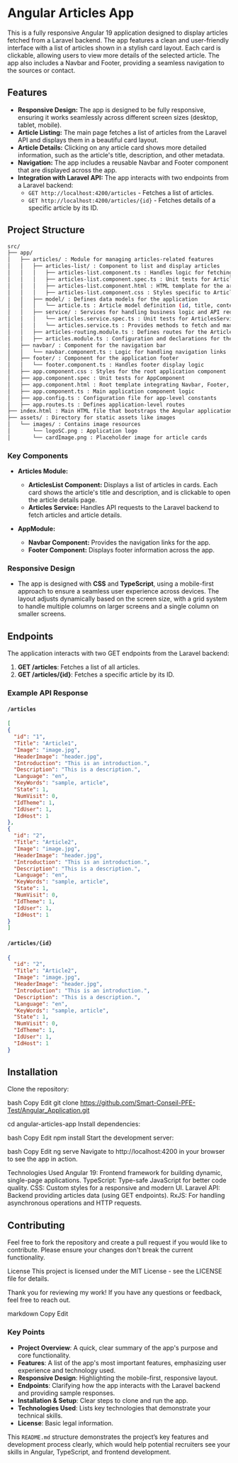 # Angular Articles App

This is a fully responsive Angular 19 application designed to display articles fetched from a Laravel backend. The app features a clean and user-friendly interface with a list of articles shown in a stylish card layout. Each card is clickable, allowing users to view more details of the selected article. The app also includes a Navbar and Footer, providing a seamless navigation to the sources or contact.

## Features

- **Responsive Design:** The app is designed to be fully responsive, ensuring it works seamlessly across different screen sizes (desktop, tablet, mobile).
- **Article Listing:** The main page fetches a list of articles from the Laravel API and displays them in a beautiful card layout.
- **Article Details:** Clicking on any article card shows more detailed information, such as the article's title, description, and other metadata.
- **Navigation:** The app includes a reusable Navbar and Footer component that are displayed across the app.
- **Integration with Laravel API:** The app interacts with two endpoints from a Laravel backend:
  - `GET http://localhost:4200/articles` - Fetches a list of articles.
  - `GET http://localhost:4200/articles/{id}` - Fetches details of a specific article by its ID.

## Project Structure

```bash
src/
├── app/
│   ├── articles/ : Module for managing articles-related features
│   │   ├── articles-list/ : Component to list and display articles
│   │   │   ├── articles-list.component.ts : Handles logic for fetching and displaying articles
│   │   │   ├── articles-list.component.spec.ts : Unit tests for ArticlesListComponent
│   │   │   ├── articles-list.component.html : HTML template for the articles list
│   │   │   ├── articles-list.component.css : Styles specific to ArticlesListComponent
│   │   ├── model/ : Defines data models for the application
│   │   │   └── article.ts : Article model definition (id, title, content, etc.)
│   │   ├── service/ : Services for handling business logic and API requests
│   │   │   └── articles.service.spec.ts : Unit tests for ArticlesService
│   │   │   └── articles.service.ts : Provides methods to fetch and manage articles from the backend
│   │   ├── articles-routing.module.ts : Defines routes for the ArticlesModule
│   │   ├── articles.module.ts : Configuration and declarations for the ArticlesModule
│   ├── navbar/ : Component for the navigation bar
│   │   └── navbar.component.ts : Logic for handling navigation links
│   ├── footer/ : Component for the application footer
│   │   └── footer.component.ts : Handles footer display logic
│   ├── app.component.css : Styles for the root application component
│   ├── app.component.spec : Unit tests for AppComponent
│   ├── app.component.html : Root template integrating Navbar, Footer, and router outlet
│   ├── app.component.ts : Main application component logic
│   ├── app.config.ts : Configuration file for app-level constants
│   ├── app.routes.ts : Defines application-level routes
├── index.html : Main HTML file that bootstraps the Angular application
├── assets/ : Directory for static assets like images
│   └── images/ : Contains image resources
│       └── logoSC.png : Application logo
│       └── cardImage.png : Placeholder image for article cards

```

### Key Components

- **Articles Module:**
  - **ArticlesList Component:** Displays a list of articles in cards. Each card shows the article's title and description, and is clickable to open the article details page.
  - **Articles Service:** Handles API requests to the Laravel backend to fetch articles and article details.

- **AppModule:**
  - **Navbar Component:** Provides the navigation links for the app.
  - **Footer Component:** Displays footer information across the app.

### Responsive Design

- The app is designed with **CSS** and **TypeScript**, using a mobile-first approach to ensure a seamless user experience across devices. The layout adjusts dynamically based on the screen size, with a grid system to handle multiple columns on larger screens and a single column on smaller screens.

## Endpoints

The application interacts with two GET endpoints from the Laravel backend:

1. **GET /articles**: Fetches a list of all articles.
2. **GET /articles/{id}**: Fetches a specific article by its ID.

### Example API Response

#### `/articles`

```json
[
{
  "id": "1",
  "Title": "Article1",
  "Image": "image.jpg",
  "HeaderImage": "header.jpg",
  "Introduction": "This is an introduction.",
  "Description": "This is a description.",
  "Language": "en",
  "KeyWords": "sample, article",
  "State": 1,
  "NumVisit": 0,
  "IdTheme": 1,
  "IdUser": 1,
  "IdHost": 1
},
{
  "id": "2",
  "Title": "Article2",
  "Image": "image.jpg",
  "HeaderImage": "header.jpg",
  "Introduction": "This is an introduction.",
  "Description": "This is a description.",
  "Language": "en",
  "KeyWords": "sample, article",
  "State": 1,
  "NumVisit": 0,
  "IdTheme": 1,
  "IdUser": 1,
  "IdHost": 1
}
]
```

#### `/articles/{id}`

```json
{
  "id": "2",
  "Title": "Article2",
  "Image": "image.jpg",
  "HeaderImage": "header.jpg",
  "Introduction": "This is an introduction.",
  "Description": "This is a description.",
  "Language": "en",
  "KeyWords": "sample, article",
  "State": 1,
  "NumVisit": 0,
  "IdTheme": 1,
  "IdUser": 1,
  "IdHost": 1
}
```

## Installation

Clone the repository:

bash
Copy
Edit
git clone https://github.com/Smart-Conseil-PFE-Test/Angular_Application.git

cd angular-articles-app
Install dependencies:

bash
Copy
Edit
npm install
Start the development server:

bash
Copy
Edit
ng serve
Navigate to http://localhost:4200 in your browser to see the app in action.

Technologies Used
Angular 19: Frontend framework for building dynamic, single-page applications.
TypeScript: Type-safe JavaScript for better code quality.
CSS: Custom styles for a responsive and modern UI.
Laravel API: Backend providing articles data (using GET endpoints).
RxJS: For handling asynchronous operations and HTTP requests.

## Contributing

Feel free to fork the repository and create a pull request if you would like to contribute. Please ensure your changes don't break the current functionality.

License
This project is licensed under the MIT License - see the LICENSE file for details.

Thank you for reviewing my work! If you have any questions or feedback, feel free to reach out.

markdown
Copy
Edit

### Key Points

- **Project Overview**: A quick, clear summary of the app's purpose and core functionality.
- **Features**: A list of the app's most important features, emphasizing user experience and technology used.
- **Responsive Design**: Highlighting the mobile-first, responsive layout.
- **Endpoints**: Clarifying how the app interacts with the Laravel backend and providing sample responses.
- **Installation & Setup**: Clear steps to clone and run the app.
- **Technologies Used**: Lists key technologies that demonstrate your technical skills.
- **License**: Basic legal information.

This `README.md` structure demonstrates the project’s key features and development process clearly, which would help potential recruiters see your skills in Angular, TypeScript, and frontend development.
